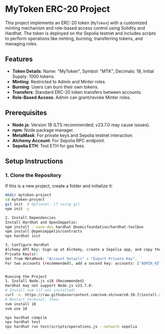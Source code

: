 # MyToken ERC-20 Project

This project implements an ERC-20 token (`MyToken`) with a customized minting mechanism and role-based access control using Solidity and Hardhat. The token is deployed on the Sepolia testnet and includes scripts to perform operations like minting, burning, transferring tokens, and managing roles.

## Features
- **Token Details**: Name: "MyToken", Symbol: "MTK", Decimals: 18, Initial Supply: 1000 tokens.
- **Minting**: Restricted to Admin and Minter roles.
- **Burning**: Users can burn their own tokens.
- **Transfers**: Standard ERC-20 token transfers between accounts.
- **Role-Based Access**: Admin can grant/revoke Minter roles.

## Prerequisites
- **Node.js**: Version 18 (LTS recommended; v23.7.0 may cause issues).
- **npm**: Node package manager.
- **MetaMask**: For private keys and Sepolia testnet interaction.
- **Alchemy Account**: For Sepolia RPC endpoint.
- **Sepolia ETH**: Test ETH for gas fees.

## Setup Instructions

### 1. Clone the Repository
If this is a new project, create a folder and initialize it:
```bash
mkdir mytoken-project
cd mytoken-project
git init  # Optional: if using git
npm init -y

2. Install Dependencies
Install Hardhat and OpenZeppelin:
npm install --save-dev hardhat @nomicfoundation/hardhat-toolbox
npm install @openzeppelin/contracts
npx hardhat init 

3. Configure Hardhat
Alchemy API Key: Sign up at Alchemy, create a Sepolia app, and copy the HTTP URL (e.g., https://eth-sepolia.g.alchemy.com/v2/abcdefghijklmnopqrstuvwxyz123456).
Private Key(s):
Get from MetaMask: "Account Details" > "Export Private Key".
For two accounts (recommended), add a second key: accounts: ["ADMIN_KEY", "SECOND_KEY"].


Running the Project
1. Install Node.js v18 (Recommended)
Hardhat may not support Node.js v23.7.0:
# Install nvm (if not installed)
curl -o- https://raw.githubusercontent.com/nvm-sh/nvm/v0.39.7/install.sh | bash
# Restart terminal, then:
nvm install 18
nvm use 18

npx hardhat compile
npx hardhat test
npx hardhat run test/scripts/operations.js --network sepolia
